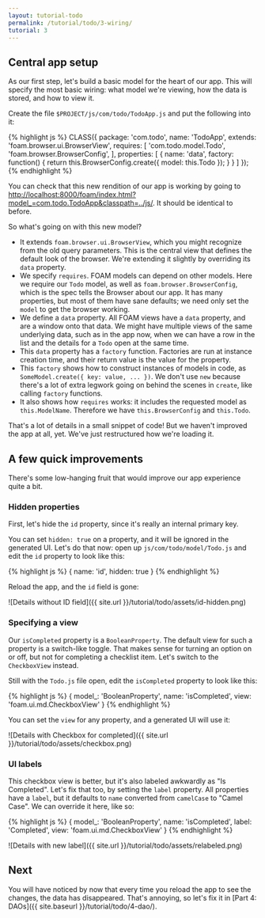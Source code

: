 ```yaml
---
layout: tutorial-todo
permalink: /tutorial/todo/3-wiring/
tutorial: 3
---
```


## Central app setup

As our first step, let's build a basic model for the heart of our app. This will
specify the most basic wiring: what model we're viewing, how the data is stored,
and how to view it.

Create the file `$PROJECT/js/com/todo/TodoApp.js` and put the following into it:

{% highlight js %}
CLASS({
  package: 'com.todo',
  name: 'TodoApp',
  extends: 'foam.browser.ui.BrowserView',
  requires: [
    'com.todo.model.Todo',
    'foam.browser.BrowserConfig',
  ],
  properties: [
    {
      name: 'data',
      factory: function() {
        return this.BrowserConfig.create({ model: this.Todo });
      }
    }
  ]
});
{% endhighlight %}

You can check that this new rendition of our app is working by going to [http://localhost:8000/foam/index.html?model\_=com.todo.TodoApp&classpath=../js/](http://localhost:8000/foam/index.html?model_=com.todo.TodoApp&classpath=../js/). It should be identical to before.

So what's going on with this new model?

- It extends `foam.browser.ui.BrowserView`, which you might recognize from the
  old query parameters. This is the central view that defines the default look
  of the browser. We're extending it slightly by overriding its `data` property.
- We specify `requires`. FOAM models can depend on other models. Here we require
  our `Todo` model, as well as `foam.browser.BrowserConfig`, which is the spec
  tells the Browser about our app. It has many properties, but most of them have
  sane defaults; we need only set the `model` to get the browser working.
- We define a `data` property. All FOAM views have a `data` property, and are a
  window onto that data. We might have multiple views of the same underlying
  data, such as in the app now, when we can have a row in the list and the details
  for a `Todo` open at the same time.
- This `data` property has a `factory` function. Factories are run at instance
  creation time, and their return value is the value for the property.
- This `factory` shows how to construct instances of models in code, as
  `SomeModel.create({ key: value, ... })`. We don't use `new` because there's a
  lot of extra legwork going on behind the scenes in `create`, like calling
  `factory` functions.
- It also shows how `requires` works: it includes the requested model as
  `this.ModelName`. Therefore we have `this.BrowserConfig` and `this.Todo`.

That's a lot of details in a small snippet of code! But we haven't improved the
app at all, yet. We've just restructured how we're loading it.

## A few quick improvements

There's some low-hanging fruit that would improve our app experience quite a
bit.

### Hidden properties

First, let's hide the `id` property, since it's really an internal primary key.

You can set `hidden: true` on a property, and it will be ignored in the
generated UI. Let's do that now: open up `js/com/todo/model/Todo.js` and edit
the `id` property to look like this:

{% highlight js %}
{
  name: 'id',
  hidden: true
}
{% endhighlight %}

Reload the app, and the `id` field is gone:

![Details without ID field]({{ site.url }}/tutorial/todo/assets/id-hidden.png)

### Specifying a view

Our `isCompleted` property is a `BooleanProperty`. The default view for such a
property is a switch-like toggle. That makes sense for turning an option on or
off, but not for completing a checklist item. Let's switch to the
`CheckboxView` instead.

Still with the `Todo.js` file open, edit the `isCompleted` property to look like
this:

{% highlight js %}
{
  model_: 'BooleanProperty',
  name: 'isCompleted',
  view: 'foam.ui.md.CheckboxView'
}
{% endhighlight %}

You can set the `view` for any property, and a generated UI will use it:

![Details with Checkbox for completed]({{ site.url }}/tutorial/todo/assets/checkbox.png)

### UI labels

This checkbox view is better, but it's also labeled awkwardly as "Is Completed".
Let's fix that too, by setting the `label` property. All properties have a
`label`, but it defaults to `name` converted from `camelCase` to "Camel Case".
We can override it here, like so:

{% highlight js %}
{
  model_: 'BooleanProperty',
  name: 'isCompleted',
  label: 'Completed',
  view: 'foam.ui.md.CheckboxView'
}
{% endhighlight %}

![Details with new label]({{ site.url }}/tutorial/todo/assets/relabeled.png)

## Next

You will have noticed by now that every time you reload the app to see the
changes, the data has disappeared. That's annoying, so let's fix it in [Part 4:
DAOs]({{ site.baseurl }}/tutorial/todo/4-dao/).

